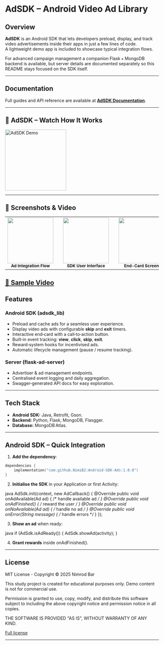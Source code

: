# AdSDK – Android Video Ad Library

## Overview
**AdSDK** is an Android SDK that lets developers preload, display, and track video advertisements inside their apps in just a few lines of code.  
A lightweight demo app is included to showcase typical integration flows.

For advanced campaign management a companion Flask + MongoDB backend is available, but server details are documented separately so this README stays focused on the SDK itself.

---

## Documentation
Full guides and API reference are available at **[AdSDK Documentation](https://nimib2.github.io/video-ad-sdk-android/)**.

---

## 📱 AdSDK – Watch How It Works

<a href="https://www.kapwing.com/videos/68264cf77eecde027c279537">
  <img src="https://i.imgur.com/BarqWRo.png" alt="AdSDK Demo" width="200"/>
</a>

---


## 📸 Screenshots & Video

<table>
  <tr>
    <td align="center">
      <img src="https://github.com/user-attachments/assets/4532ea8f-8649-4407-9acf-2eff2a21c572" width="150"/><br/>
      <sub><b>Ad&nbsp;Integration&nbsp;Flow</b></sub>
    </td>
    <td width="25"></td>  <!-- spacer -->
    <td align="center">
      <img src="https://github.com/user-attachments/assets/4f8bf291-5716-49d8-92ef-102c9d977545" width="150"/><br/>
      <sub><b>SDK&nbsp;User&nbsp;Interface</b></sub>
    </td>
    <td width="25"></td>  <!-- spacer -->
    <td align="center">
      <img src="https://github.com/user-attachments/assets/0cceb809-3828-4f93-8983-4f6e6eebfff9" width="150"/><br/>
      <sub><b>End-Card&nbsp;Screen</b></sub>
    </td>
  </tr>
</table>




##  [🎥 Sample Video](https://res.cloudinary.com/dyr4cxjrs/video/upload/v1745858282/AD-SDK_btcpu1.mp4)




## Features

### Android SDK (adsdk_lib)
- Preload and cache ads for a seamless user experience.
- Display video ads with configurable **skip** and **exit** timers.
- Interactive end‑card with a call‑to‑action button.
- Built‑in event tracking: **view**, **click**, **skip**, **exit**.
- Reward‑system hooks for incentivised ads.
- Automatic lifecycle management (pause / resume tracking).

### Server (flask‑ad‑server)
- Advertiser & ad management endpoints.
- Centralised event logging and daily aggregation.
- Swagger‑generated API docs for easy exploration.

---

## Tech Stack
- **Android SDK:** Java, Retrofit, Gson.
- **Backend:** Python, Flask, MongoDB, Flasgger.
- **Database:** MongoDB Atlas.

---

## Android SDK – Quick Integration

1. **Add the dependency**:
```kotlin
dependencies {
    implementation("com.github.NimiB2:Android-SDK-Ads:1.0.8")
}
```
2. **Initialise the SDK** in your Application or first Activity:

java
AdSdk.init(context, new AdCallback() {
    @Override
    public void onAdAvailable(Ad ad) { /* handle available ad */ }
    @Override
    public void onAdFinished() { /* reward the user */ }
    @Override
    public void onNoAvailable(Ad ad) { /* handle no ad */ }
    @Override
    public void onError(String message) { /* handle errors */ }
});


3. **Show an ad** when ready:

java
if (AdSdk.isAdReady()) {
    AdSdk.showAd(activity);
}


4. **Grant rewards** inside onAdFinished().

---

## License

MIT License - Copyright © 2025 Nimrod Bar

This study project is created for educational purposes only. Demo content is not for commercial use.

Permission is granted to use, copy, modify, and distribute this software subject to including the above copyright notice and permission notice in all copies.

THE SOFTWARE IS PROVIDED "AS IS", WITHOUT WARRANTY OF ANY KIND.

[Full license](https://opensource.org/licenses/MIT)

---
